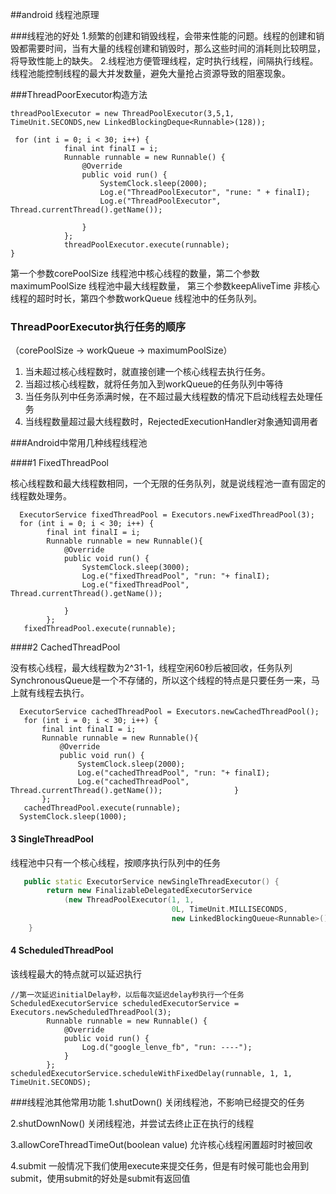 ##android 线程池原理

###线程池的好处
1.频繁的创建和销毁线程，会带来性能的问题。线程的创建和销毁都需要时间，当有大量的线程创建和销毁时，那么这些时间的消耗则比较明显，将导致性能上的缺失。
2.线程池方便管理线程，定时执行线程，间隔执行线程。线程池能控制线程的最大并发数量，避免大量抢占资源导致的阻塞现象。

###ThreadPoorExecutor构造方法

```
threadPoolExecutor = new ThreadPoolExecutor(3,5,1, TimeUnit.SECONDS,new LinkedBlockingDeque<Runnable>(128));

 for (int i = 0; i < 30; i++) {
            final int finalI = i;
            Runnable runnable = new Runnable() {
                @Override
                public void run() {
                    SystemClock.sleep(2000);
                    Log.e("ThreadPoolExecutor", "rune: " + finalI);
                    Log.e("ThreadPoolExecutor", Thread.currentThread().getName());

                }
            };
            threadPoolExecutor.execute(runnable);
}

```

第一个参数corePoolSize  线程池中核心线程的数量，第二个参数maximumPoolSize  线程池中最大线程数量，
第三个参数keepAliveTime 非核心线程的超时时长，第四个参数workQueue 线程池中的任务队列。

### ThreadPoorExecutor执行任务的顺序

（corePoolSize -> workQueue -> maximumPoolSize）

1. 当未超过核心线程数时，就直接创建一个核心线程去执行任务。
2. 当超过核心线程数，就将任务加入到workQueue的任务队列中等待
3. 当任务队列中任务添满时候，在不超过最大线程数的情况下启动线程去处理任务
4. 当线程数量超过最大线程数时，RejectedExecutionHandler对象通知调用者

###Android中常用几种线程线程池

####1 FixedThreadPool 

核心线程数和最大线程数相同，一个无限的任务队列，就是说线程池一直有固定的线程数处理务。

```
  ExecutorService fixedThreadPool = Executors.newFixedThreadPool(3);
  for (int i = 0; i < 30; i++) {
        final int finalI = i;
        Runnable runnable = new Runnable(){
            @Override
            public void run() {
                SystemClock.sleep(3000);
                Log.e("fixedThreadPool", "run: "+ finalI);
                Log.e("fixedThreadPool", Thread.currentThread().getName());

            }
        };
   fixedThreadPool.execute(runnable);
```

####2 CachedThreadPool

没有核心线程，最大线程数为2^31-1，线程空闲60秒后被回收，任务队列SynchronousQueue是一个不存储的，所以这个线程的特点是只要任务一来，马上就有线程去执行。

```
  ExecutorService cachedThreadPool = Executors.newCachedThreadPool();
   for (int i = 0; i < 30; i++) {
       final int finalI = i;
       Runnable runnable = new Runnable(){
           @Override
           public void run() {
               SystemClock.sleep(2000);
               Log.e("cachedThreadPool", "run: "+ finalI);
               Log.e("cachedThreadPool", Thread.currentThread().getName());                }
       };
   cachedThreadPool.execute(runnable);
  SystemClock.sleep(1000);
```

#### 3 SingleThreadPool

线程池中只有一个核心线程，按顺序执行队列中的任务

```cpp
   public static ExecutorService newSingleThreadExecutor() {
        return new FinalizableDelegatedExecutorService
            (new ThreadPoolExecutor(1, 1,
                                    0L, TimeUnit.MILLISECONDS,
                                    new LinkedBlockingQueue<Runnable>()));
    }
```

#### 4 ScheduledThreadPool

该线程最大的特点就可以延迟执行

```
//第一次延迟initialDelay秒，以后每次延迟delay秒执行一个任务
ScheduledExecutorService scheduledExecutorService = Executors.newScheduledThreadPool(3);
        Runnable runnable = new Runnable() {
            @Override
            public void run() {
                Log.d("google_lenve_fb", "run: ----");
            }
        };
scheduledExecutorService.scheduleWithFixedDelay(runnable, 1, 1, TimeUnit.SECONDS);
```

###线程池其他常用功能
1.shutDown()  关闭线程池，不影响已经提交的任务
    
2.shutDownNow() 关闭线程池，并尝试去终止正在执行的线程
    
3.allowCoreThreadTimeOut(boolean value) 允许核心线程闲置超时时被回收
    
4.submit 一般情况下我们使用execute来提交任务，但是有时候可能也会用到submit，使用submit的好处是submit有返回值



